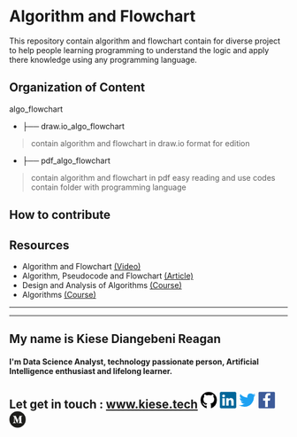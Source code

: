 # Algorithm and Flowchart
This repository contain algorithm and flowchart contain for diverse project to help people learning programming to understand the logic and apply there knowledge using any programming language.


## Organization of Content

algo_flowchart
* ├── draw.io_algo_flowchart
> contain algorithm and flowchart in draw.io format for edition
* ├── pdf_algo_flowchart
> contain algorithm and flowchart in pdf easy reading and use
codes
> contain folder with programming language


## How to contribute

## Resources
* Algorithm and Flowchart [(Video)](https://www.youtube.com/watch?v=XVGggCc-d4k)
* Algorithm, Pseudocode and Flowchart [(Article)](https://www.brainkart.com/article/Algorithm,-Pseudocode-and-Flowchart_6945/)
* Design and Analysis of Algorithms [(Course)](https://www.youtube.com/watch?v=D6Q_wHrzxDs)
* Algorithms [(Course)](https://www.khanacademy.org/computing/computer-science/algorithms)

---
___
## My name is Kiese Diangebeni Reagan
#### I'm **Data Science Analyst**, technology passionate person, Artificial Intelligence enthusiast and lifelong learner.
Let get in touch : <a href="https://kiese.tech">www.kiese.tech</a>
<a href="https://github.com/Rekidiang2"><img src="https://github.com/Rekidiang2/Rekidiang2/blob/main/leslogos/github-logo.png"></a>
<a href="https://www.linkedin.com/in/kiese-diangebeni-reagan-82992216a/"><img src="https://github.com/Rekidiang2/Rekidiang2/blob/main/leslogos/linkedin-logo.png"></a>
<a href="https://twitter.com/ReaganKiese"><img src="https://github.com/Rekidiang2/Rekidiang2/blob/main/leslogos/twitter-logo.png"></a>
<a href="http://www.facebook.com/reagan.kiese.37"><img src="https://github.com/Rekidiang2/Rekidiang2/blob/main/leslogos/facebook-logo.png"></a>
<a href="https://medium.com/@rkddatas"><img src="https://github.com/Rekidiang2/Rekidiang2/blob/main/leslogos/medium-logo.png"></a>                                    
----
